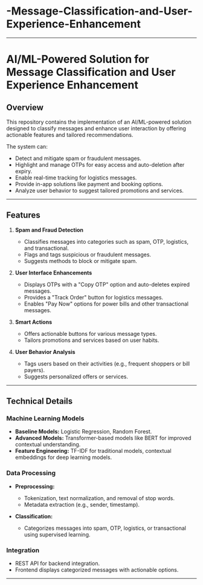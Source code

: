# -Message-Classification-and-User-Experience-Enhancement
__________________________________________________________________________________________________

# AI/ML-Powered Solution for Message Classification and User Experience Enhancement

## **Overview**
This repository contains the implementation of an AI/ML-powered solution designed to classify messages and enhance user interaction by offering actionable features and tailored recommendations.

The system can:
- Detect and mitigate spam or fraudulent messages.
- Highlight and manage OTPs for easy access and auto-deletion after expiry.
- Enable real-time tracking for logistics messages.
- Provide in-app solutions like payment and booking options.
- Analyze user behavior to suggest tailored promotions and services.

---

## **Features**
1. **Spam and Fraud Detection**
   - Classifies messages into categories such as spam, OTP, logistics, and transactional.
   - Flags and tags suspicious or fraudulent messages.
   - Suggests methods to block or mitigate spam.

2. **User Interface Enhancements**
   - Displays OTPs with a "Copy OTP" option and auto-deletes expired messages.
   - Provides a "Track Order" button for logistics messages.
   - Enables "Pay Now" options for power bills and other transactional messages.

3. **Smart Actions**
   - Offers actionable buttons for various message types.
   - Tailors promotions and services based on user habits.

4. **User Behavior Analysis**
   - Tags users based on their activities (e.g., frequent shoppers or bill payers).
   - Suggests personalized offers or services.

---

## **Technical Details**

### **Machine Learning Models**
- **Baseline Models:** Logistic Regression, Random Forest.
- **Advanced Models:** Transformer-based models like BERT for improved contextual understanding.
- **Feature Engineering:** TF-IDF for traditional models, contextual embeddings for deep learning models.

### **Data Processing**
- **Preprocessing:**  
  - Tokenization, text normalization, and removal of stop words.  
  - Metadata extraction (e.g., sender, timestamp).  

- **Classification:**  
  - Categorizes messages into spam, OTP, logistics, or transactional using supervised learning.

### **Integration**
- REST API for backend integration.
- Frontend displays categorized messages with actionable options.

---


